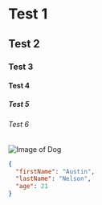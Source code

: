 # Test 1
## Test 2
### Test 3
#### Test 4
##### Test 5
###### Test 6

![Image of Dog](https://cdn.britannica.com/79/232779-050-6B0411D7/German-Shepherd-dog-Alsatian.jpg) 

```json
{
  "firstName": "Austin",
  "lastName": "Nelson",
  "age": 21
}
```
